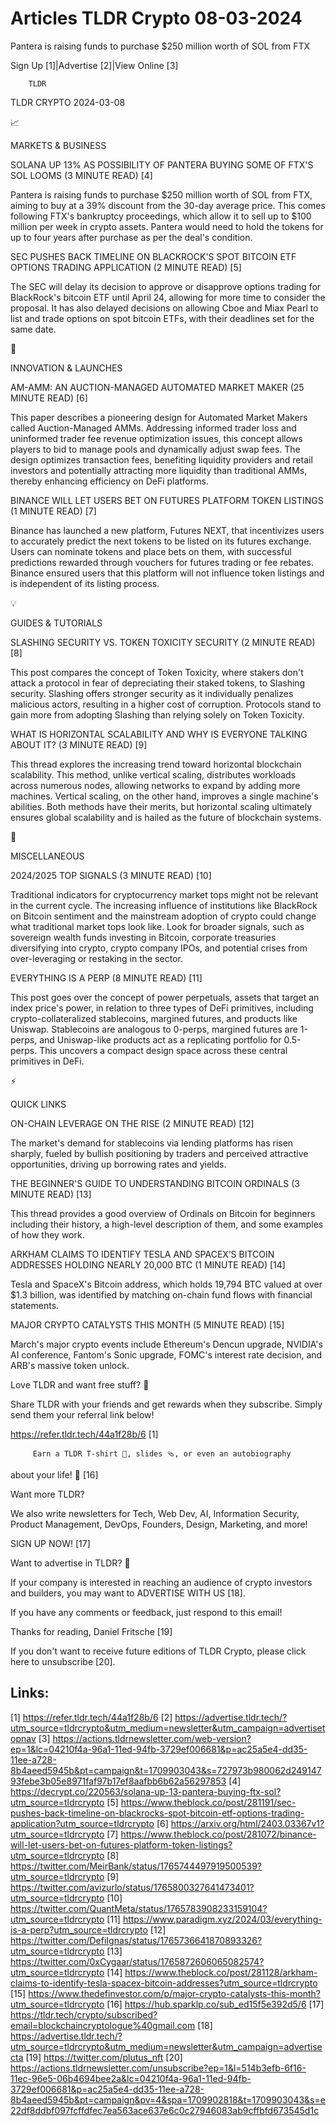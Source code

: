 # Articles TLDR Crypto 08-03-2024

Pantera is raising funds to purchase $250 million worth of SOL from
FTX  

 Sign Up [1]|Advertise [2]|View Online [3] 

		TLDR 

TLDR CRYPTO 2024-03-08

📈 

MARKETS & BUSINESS

 SOLANA UP 13% AS POSSIBILITY OF PANTERA BUYING SOME OF FTX'S SOL
LOOMS (3 MINUTE READ) [4] 

 Pantera is raising funds to purchase $250 million worth of SOL from
FTX, aiming to buy at a 39% discount from the 30-day average price.
This comes following FTX's bankruptcy proceedings, which allow it to
sell up to $100 million per week in crypto assets. Pantera would need
to hold the tokens for up to four years after purchase as per the
deal's condition. 

 SEC PUSHES BACK TIMELINE ON BLACKROCK'S SPOT BITCOIN ETF OPTIONS
TRADING APPLICATION (2 MINUTE READ) [5] 

 The SEC will delay its decision to approve or disapprove options
trading for BlackRock's bitcoin ETF until April 24, allowing for more
time to consider the proposal. It has also delayed decisions on
allowing Cboe and Miax Pearl to list and trade options on spot bitcoin
ETFs, with their deadlines set for the same date. 

🚀 

INNOVATION & LAUNCHES

 AM-AMM: AN AUCTION-MANAGED AUTOMATED MARKET MAKER (25 MINUTE READ)
[6] 

 This paper describes a pioneering design for Automated Market Makers
called Auction-Managed AMMs. Addressing informed trader loss and
uninformed trader fee revenue optimization issues, this concept allows
players to bid to manage pools and dynamically adjust swap fees. The
design optimizes transaction fees, benefiting liquidity providers and
retail investors and potentially attracting more liquidity than
traditional AMMs, thereby enhancing efficiency on DeFi platforms. 

 BINANCE WILL LET USERS BET ON FUTURES PLATFORM TOKEN LISTINGS (1
MINUTE READ) [7] 

 Binance has launched a new platform, Futures NEXT, that incentivizes
users to accurately predict the next tokens to be listed on its
futures exchange. Users can nominate tokens and place bets on them,
with successful predictions rewarded through vouchers for futures
trading or fee rebates. Binance ensured users that this platform will
not influence token listings and is independent of its listing
process. 

💡 

GUIDES & TUTORIALS

 SLASHING SECURITY VS. TOKEN TOXICITY SECURITY (2 MINUTE READ) [8] 

 This post compares the concept of Token Toxicity, where stakers don't
attack a protocol in fear of depreciating their staked tokens, to
Slashing security. Slashing offers stronger security as it
individually penalizes malicious actors, resulting in a higher cost of
corruption. Protocols stand to gain more from adopting Slashing than
relying solely on Token Toxicity. 

 WHAT IS HORIZONTAL SCALABILITY AND WHY IS EVERYONE TALKING ABOUT IT?
(3 MINUTE READ) [9] 

 This thread explores the increasing trend toward horizontal
blockchain scalability. This method, unlike vertical scaling,
distributes workloads across numerous nodes, allowing networks to
expand by adding more machines. Vertical scaling, on the other hand,
improves a single machine's abilities. Both methods have their merits,
but horizontal scaling ultimately ensures global scalability and is
hailed as the future of blockchain systems. 

🦄 

MISCELLANEOUS

 2024/2025 TOP SIGNALS (3 MINUTE READ) [10] 

 Traditional indicators for cryptocurrency market tops might not be
relevant in the current cycle. The increasing influence of
institutions like BlackRock on Bitcoin sentiment and the mainstream
adoption of crypto could change what traditional market tops look
like. Look for broader signals, such as sovereign wealth funds
investing in Bitcoin, corporate treasuries diversifying into crypto,
crypto company IPOs, and potential crises from over-leveraging or
restaking in the sector. 

 EVERYTHING IS A PERP (8 MINUTE READ) [11] 

 This post goes over the concept of power perpetuals, assets that
target an index price's power, in relation to three types of DeFi
primitives, including crypto-collateralized stablecoins, margined
futures, and products like Uniswap. Stablecoins are analogous to
0-perps, margined futures are 1-perps, and Uniswap-like products act
as a replicating portfolio for 0.5-perps. This uncovers a compact
design space across these central primitives in DeFi. 

⚡ 

QUICK LINKS

 ON-CHAIN LEVERAGE ON THE RISE (2 MINUTE READ) [12] 

 The market's demand for stablecoins via lending platforms has risen
sharply, fueled by bullish positioning by traders and perceived
attractive opportunities, driving up borrowing rates and yields. 

 THE BEGINNER'S GUIDE TO UNDERSTANDING BITCOIN ORDINALS (3 MINUTE
READ) [13] 

 This thread provides a good overview of Ordinals on Bitcoin for
beginners including their history, a high-level description of them,
and some examples of how they work. 

 ARKHAM CLAIMS TO IDENTIFY TESLA AND SPACEX’S BITCOIN ADDRESSES
HOLDING NEARLY 20,000 BTC (1 MINUTE READ) [14] 

 Tesla and SpaceX's Bitcoin address, which holds 19,794 BTC valued at
over $1.3 billion, was identified by matching on-chain fund flows with
financial statements. 

 MAJOR CRYPTO CATALYSTS THIS MONTH (5 MINUTE READ) [15] 

 March's major crypto events include Ethereum's Dencun upgrade,
NVIDIA's AI conference, Fantom's Sonic upgrade, FOMC's interest rate
decision, and ARB's massive token unlock. 

Love TLDR and want free stuff? 🎁

 Share TLDR with your friends and get rewards when they subscribe.
Simply send them your referral link below! 

 https://refer.tldr.tech/44a1f28b/6 [1] 

		 Earn a TLDR T-shirt 👕, slides 🩴, or even an autobiography
about your life! 🤯 [16] 

Want more TLDR?

 We also write newsletters for Tech, Web Dev, AI, Information
Security, Product Management, DevOps, Founders, Design, Marketing, and
more! 

SIGN UP NOW! [17] 

Want to advertise in TLDR? 📰

 If your company is interested in reaching an audience of crypto
investors and builders, you may want to ADVERTISE WITH US [18]. 

 If you have any comments or feedback, just respond to this email! 

Thanks for reading, 
Daniel Fritsche [19] 

If you don't want to receive future editions of TLDR Crypto,
please click here to unsubscribe [20]. 

 

Links:
------
[1] https://refer.tldr.tech/44a1f28b/6
[2] https://advertise.tldr.tech/?utm_source=tldrcrypto&utm_medium=newsletter&utm_campaign=advertisetopnav
[3] https://actions.tldrnewsletter.com/web-version?ep=1&lc=04210f4a-96a1-11ed-94fb-3729ef006681&p=ac25a5e4-dd35-11ee-a728-8b4aeed5945b&pt=campaign&t=1709903043&s=727973b980062d24914793febe3b05e8971faf97b17ef8aafbb6b62a56297853
[4] https://decrypt.co/220563/solana-up-13-pantera-buying-ftx-sol?utm_source=tldrcrypto
[5] https://www.theblock.co/post/281191/sec-pushes-back-timeline-on-blackrocks-spot-bitcoin-etf-options-trading-application?utm_source=tldrcrypto
[6] https://arxiv.org/html/2403.03367v1?utm_source=tldrcrypto
[7] https://www.theblock.co/post/281072/binance-will-let-users-bet-on-futures-platform-token-listings?utm_source=tldrcrypto
[8] https://twitter.com/MeirBank/status/1765744497919500539?utm_source=tldrcrypto
[9] https://twitter.com/avizurlo/status/1765800327641473401?utm_source=tldrcrypto
[10] https://twitter.com/QuantMeta/status/1765783908233159104?utm_source=tldrcrypto
[11] https://www.paradigm.xyz/2024/03/everything-is-a-perp?utm_source=tldrcrypto
[12] https://twitter.com/DefiIgnas/status/1765736641870893326?utm_source=tldrcrypto
[13] https://twitter.com/0xCygaar/status/1765872606065082574?utm_source=tldrcrypto
[14] https://www.theblock.co/post/281128/arkham-claims-to-identify-tesla-spacex-bitcoin-addresses?utm_source=tldrcrypto
[15] https://www.thedefinvestor.com/p/major-crypto-catalysts-this-month?utm_source=tldrcrypto
[16] https://hub.sparklp.co/sub_ed15f5e392d5/6
[17] https://tldr.tech/crypto/subscribed?email=blockchaincryptologue%40gmail.com
[18] https://advertise.tldr.tech/?utm_source=tldrcrypto&utm_medium=newsletter&utm_campaign=advertisecta
[19] https://twitter.com/plutus_nft
[20] https://actions.tldrnewsletter.com/unsubscribe?ep=1&l=514b3efb-6f16-11ec-96e5-06b4694bee2a&lc=04210f4a-96a1-11ed-94fb-3729ef006681&p=ac25a5e4-dd35-11ee-a728-8b4aeed5945b&pt=campaign&pv=4&spa=1709902818&t=1709903043&s=e22df8ddbf097fcffdfec7ea563ace637e6c0c27946083ab9cffbfd673545d1c
